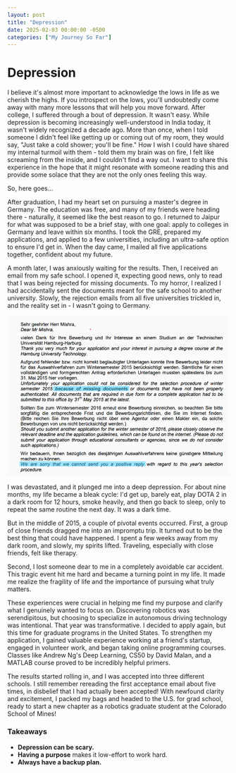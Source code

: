 ```yaml
---
layout: post
title: "Depression"
date: 2025-02-03 00:00:00 -0500
categories: ["My Journey So Far"]
---
```


# Depression

I believe it's almost more important to acknowledge the lows in life as we cherish the highs. If you introspect on the lows, you'll undoubtedly come away with many more lessons that will help you move forward. After college, I suffered through a bout of depression. It wasn't easy. While depression is becoming increasingly well-understood in India today, it wasn't widely recognized a decade ago. More than once, when I told someone I didn't feel like getting up or coming out of my room, they would say, "Just take a cold shower; you'll be fine." How I wish I could have shared my internal turmoil with them - told them my brain was on fire, I felt like screaming from the inside, and I couldn't find a way out. I want to share this experience in the hope that it might resonate with someone reading this and provide some solace that they are not the only ones feeling this way.

So, here goes...

After graduation, I had my heart set on pursuing a master's degree in Germany. The education was free, and many of my friends were heading there - naturally, it seemed like the best reason to go. I returned to Jaipur for what was supposed to be a brief stay, with one goal: apply to colleges in Germany and leave within six months. I took the GRE, prepared my applications, and applied to a few universities, including an ultra-safe option to ensure I'd get in. When the day came, I mailed all five applications together, confident about my future.

A month later, I was anxiously waiting for the results. Then, I received an email from my safe school. I opened it, expecting good news, only to read that I was being rejected for missing documents. To my horror, I realized I had accidentally sent the documents meant for the safe school to another university. Slowly, the rejection emails from all five universities trickled in, and the reality set in - I wasn't going to Germany.

![Germany Rejection](/assets/images/tuhh.png)

I was devastated, and it plunged me into a deep depression. For about nine months, my life became a bleak cycle: I'd get up, barely eat, play DOTA 2 in a dark room for 12 hours, smoke heavily, and then go back to sleep, only to repeat the same routine the next day. It was a dark time.

But in the middle of 2015, a couple of pivotal events occurred. First, a group of close friends dragged me into an impromptu trip. It turned out to be the best thing that could have happened. I spent a few weeks away from my dark room, and slowly, my spirits lifted. Traveling, especially with close friends, felt like therapy.

Second, I lost someone dear to me in a completely avoidable car accident. This tragic event hit me hard and became a turning point in my life. It made me realize the fragility of life and the importance of pursuing what truly matters.

These experiences were crucial in helping me find my purpose and clarify what I genuinely wanted to focus on. Discovering robotics was serendipitous, but choosing to specialize in autonomous driving technology was intentional. That year was transformative. I decided to apply again, but this time for graduate programs in the United States. To strengthen my application, I gained valuable experience working at a friend's startup, engaged in volunteer work, and began taking online programming courses. Classes like Andrew Ng's Deep Learning, CS50 by David Malan, and a MATLAB course proved to be incredibly helpful primers.

The results started rolling in, and I was accepted into three different schools. I still remember rereading the first acceptance email about five times, in disbelief that I had actually been accepted! With newfound clarity and excitement, I packed my bags and headed to the U.S. for grad school, ready to start a new chapter as a robotics graduate student at the Colorado School of Mines!

### Takeaways
- **Depression can be scary.**
- **Having a purpose** makes it low-effort to work hard.
- **Always have a backup plan.**
